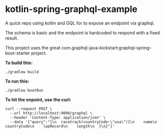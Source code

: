 # kotlin-spring-graphql-example
A quick repo using kotlin and GQL for to expose an endpoint via graphql.

The schema is basic and the endpoint is hardcoded to respond with a fixed
result.

This project uses the great com.graphql-java-kickstart:graphql-spring-boot-starter project. 

**To build this:**

`./gradlew build`

**To run this:** 

`./gradlew bootRun`

**To hit the enpoint, use the curl:** 

```
curl --request POST \
  --url http://localhost:9090/graphql \
  --header 'Content-Type: application/json' \
  --data '{"query":"{\n  racetrack(countryCode:\"usa\"){\n    name\n    countryCode\n    lapRecord\n    length\n  }\n}"}'
```
